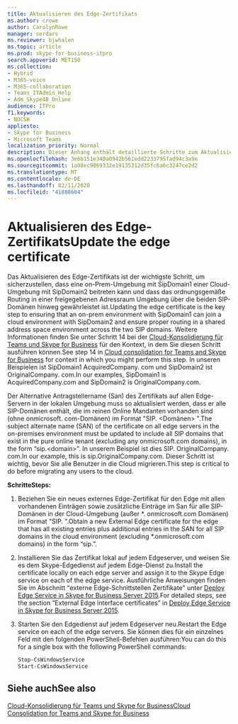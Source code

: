 ```yaml
---
title: Aktualisieren des Edge-Zertifikats
ms.author: crowe
author: CarolynRowe
manager: serdars
ms.reviewer: bjwhalen
ms.topic: article
ms.prod: skype-for-business-itpro
search.appverid: MET150
ms.collection:
- Hybrid
- M365-voice
- M365-collaboration
- Teams_ITAdmin_Help
- Adm_Skype4B_Online
audience: ITPro
f1.keywords:
- NOCSH
appliesto:
- Skype for Business
- Microsoft Teams
localization_priority: Normal
description: Dieser Anhang enthält detaillierte Schritte zum Aktualisieren des Edge-Zertifikats im Rahmen der Cloud-Konsolidierung für Teams und Skype for Business.
ms.openlocfilehash: 3e6b151e340a0942b561edd2233795fad94c3a9e
ms.sourcegitcommit: 1a08ec9069332e19135312d35fc6a6c3247ce2d2
ms.translationtype: MT
ms.contentlocale: de-DE
ms.lasthandoff: 02/11/2020
ms.locfileid: "41888604"
---
```

# <a name="update-the-edge-certificate"></a><span data-ttu-id="5f55d-103">Aktualisieren des Edge-Zertifikats</span><span class="sxs-lookup"><span data-stu-id="5f55d-103">Update the edge certificate</span></span>

<span data-ttu-id="5f55d-104">Das Aktualisieren des Edge-Zertifikats ist der wichtigste Schritt, um sicherzustellen, dass eine on-Prem-Umgebung mit SipDomain1 einer Cloud-Umgebung mit SipDomain2 beitreten kann und dass das ordnungsgemäße Routing in einer freigegebenen Adressraum Umgebung über die beiden SIP-Domänen hinweg gewährleistet ist.</span><span class="sxs-lookup"><span data-stu-id="5f55d-104">Updating the edge certificate is the key step to ensuring that an on-prem environment with SipDomain1 can join a cloud environment with SipDomain2 and ensure proper routing in a shared address space environment across the two SIP domains.</span></span> <span data-ttu-id="5f55d-105">Weitere Informationen finden Sie unter Schritt 14 bei der [Cloud-Konsolidierung für Teams und Skype for Business](cloud-consolidation.md) für den Kontext, in dem Sie diesen Schritt ausführen können.</span><span class="sxs-lookup"><span data-stu-id="5f55d-105">See step 14 in [Cloud consolidation for Teams and Skype for Business](cloud-consolidation.md) for context in which you might perform this step.</span></span> <span data-ttu-id="5f55d-106">In unseren Beispielen ist SipDomain1 AcquiredCompany. <span>com und SipDomain2 ist OriginalCompany. <span>com.</span><span class="sxs-lookup"><span data-stu-id="5f55d-106">In our examples, SipDomain1 is AcquiredCompany.<span>com and SipDomain2 is OriginalCompany.<span>com.</span></span>

<span data-ttu-id="5f55d-107">Der Alternative Antragstellername (San) des Zertifikats auf allen Edge-Servern in der lokalen Umgebung muss so aktualisiert werden, dass er alle SIP-Domänen enthält, die im reinen Online Mandanten vorhanden sind<span> (ohne onmicrosoft. com-Domänen) im Format "SIP. \<Domänen> ".</span><span class="sxs-lookup"><span data-stu-id="5f55d-107">The subject alternate name (SAN) of the certificate on all edge servers in the on-premises environment must be updated to include all SIP domains that exist in the pure online tenant (excluding any onmicrosoft.<span>com domains), in the form “sip.\<domain>”.</span></span>  <span data-ttu-id="5f55d-108">In unserem Beispiel ist dies SIP. OriginalCompany. <span>com.</span><span class="sxs-lookup"><span data-stu-id="5f55d-108">In our example, this is sip.OriginalCompany.<span>com.</span></span> <span data-ttu-id="5f55d-109">Dieser Schritt ist wichtig, bevor Sie alle Benutzer in die Cloud migrieren.</span><span class="sxs-lookup"><span data-stu-id="5f55d-109">This step is critical to do before migrating any users to the cloud.</span></span>

<span data-ttu-id="5f55d-110">**Schritte**</span><span class="sxs-lookup"><span data-stu-id="5f55d-110">**Steps:**</span></span>

1.  <span data-ttu-id="5f55d-111">Beziehen Sie ein neues externes Edge-Zertifikat für den Edge mit allen vorhandenen Einträgen sowie zusätzliche Einträge im San für alle SIP-Domänen in der Cloud-Umgebung (außer \*. onmicrosoft.com Domänen) im Format "SIP. <DomainName>".</span><span class="sxs-lookup"><span data-stu-id="5f55d-111">Obtain a new External Edge certificate for the edge that has all existing entries plus additional entries in the SAN for all SIP domains in the cloud environment (excluding \*.onmicrosoft.com domains) in the form “sip.<DomainName>”.</span></span>
2.  <span data-ttu-id="5f55d-112">Installieren Sie das Zertifikat lokal auf jedem Edgeserver, und weisen Sie es dem Skype-Edgedienst auf jedem Edge-Dienst zu.</span><span class="sxs-lookup"><span data-stu-id="5f55d-112">Install the certificate locally on each edge server and assign it to the Skype Edge service on each of the edge service.</span></span>  <span data-ttu-id="5f55d-113">Ausführliche Anweisungen finden Sie im Abschnitt "externe Edge-Schnittstellen Zertifikate" unter [Deploy Edge Service in Skype for Business Server 2015](https://technet.microsoft.com/library/dn951368.aspx).</span><span class="sxs-lookup"><span data-stu-id="5f55d-113">For detailed steps, see the section “External Edge interface certificates” in [Deploy Edge Service in Skype for Business Server 2015](https://technet.microsoft.com/library/dn951368.aspx).</span></span>
3.  <span data-ttu-id="5f55d-114">Starten Sie den Edgedienst auf jedem Edgeserver neu.</span><span class="sxs-lookup"><span data-stu-id="5f55d-114">Restart the Edge service on each of the edge servers.</span></span> <span data-ttu-id="5f55d-115">Sie können dies für ein einzelnes Feld mit den folgenden PowerShell-Befehlen ausführen:</span><span class="sxs-lookup"><span data-stu-id="5f55d-115">You can do this for a single box with the following PowerShell commands:</span></span>

    ```PowerShell
    Stop-CsWindowsService
    Start-CsWindowsService
    ```

## <a name="see-also"></a><span data-ttu-id="5f55d-116">Siehe auch</span><span class="sxs-lookup"><span data-stu-id="5f55d-116">See also</span></span>

[<span data-ttu-id="5f55d-117">Cloud-Konsolidierung für Teams und Skype for Business</span><span class="sxs-lookup"><span data-stu-id="5f55d-117">Cloud Consolidation for Teams and Skype for Business</span></span>](cloud-consolidation.md)